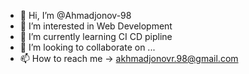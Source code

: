 - 👋 Hi, I’m @Ahmadjonov-98
- 👀 I’m interested in Web Development
- 🌱 I’m currently learning CI CD pipline
- 💞️ I’m looking to collaborate on ...
- 📫 How to reach me -> akhmadjonovr.98@gmail.com

<!---
Ahmadjonov-98/Ahmadjonov-98 is a ✨ special ✨ repository because its `README.md` (this file) appears on your GitHub profile.
You can click the Preview link to take a look at your changes.
--->
